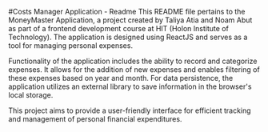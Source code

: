 #Costs Manager Application - Readme
This README file pertains to the MoneyMaster Application, a project created by Taliya Atia and Noam Abut as part of a frontend development course at HIT (Holon Institute of Technology). The application is designed using ReactJS and serves as a tool for managing personal expenses.

Functionality of the application includes the ability to record and categorize expenses. It allows for the addition of new expenses and enables filtering of these expenses based on year and month. For data persistence, the application utilizes an external library to save information in the browser's local storage.

This project aims to provide a user-friendly interface for efficient tracking and management of personal financial expenditures.